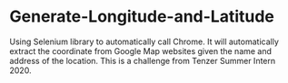 # Generate-Longitude-and-Latitude
Using Selenium library to automatically call Chrome. It will automatically extract the coordinate from Google Map websites given the name and address of the location. This is a challenge from Tenzer Summer Intern 2020.